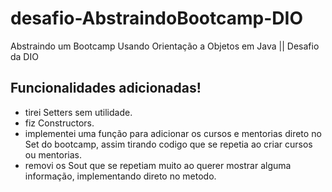 
# desafio-AbstraindoBootcamp-DIO

Abstraindo um Bootcamp Usando Orientação a Objetos em Java || Desafio da DIO


## Funcionalidades adicionadas!

- tirei Setters sem utilidade.
- fiz Constructors.
- implementei uma função para adicionar os cursos e mentorias direto no Set do bootcamp, assim tirando codigo que se repetia ao criar cursos ou mentorias.
- removi os Sout que se repetiam muito ao querer mostrar alguma informação, implementando direto no metodo.

